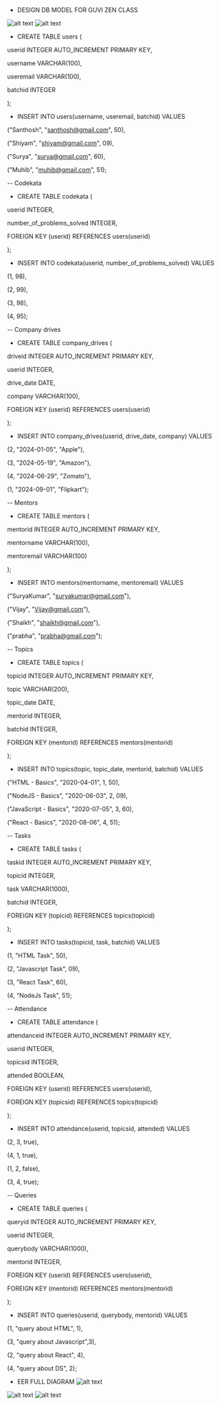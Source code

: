- DESIGN DB MODEL FOR GUVI ZEN CLASS

![alt text](image-3.png)
![alt text](image-4.png)

- CREATE TABLE users (
    
userid INTEGER AUTO_INCREMENT PRIMARY KEY,

username VARCHAR(100),

useremail VARCHAR(100),

batchid INTEGER

);

- INSERT INTO users(username, useremail, batchid) VALUES

 ("Santhosh", "santhosh@gmail.com", 50),
 
 ("Shiyam", "shiyam@gmail.com", 09),
 
 ("Surya", "surya@gmail.com", 60),
 
 ("Muhib", "muhib@gmail.com", 51);

-- Codekata

- CREATE TABLE codekata (

 userid INTEGER,
 
 number_of_problems_solved INTEGER,
 
 FOREIGN KEY (userid) REFERENCES users(userid)
 
 );

- INSERT INTO codekata(userid, number_of_problems_solved) VALUES

 (1, 98),
 
 (2, 99),
 
 (3, 98),
 
 (4, 95);

-- Company drives

- CREATE TABLE company_drives (

 driveid INTEGER AUTO_INCREMENT PRIMARY KEY,
 
 userid INTEGER,
 
 drive_date DATE,
 
 company VARCHAR(100),
 
 FOREIGN KEY (userid) REFERENCES users(userid)
 
 );

- INSERT INTO company_drives(userid, drive_date, company) VALUES

 (2, "2024-01-05", "Apple"),
 
 (3, "2024-05-19", "Amazon"),
 
 (4, "2024-06-29", "Zomato"),
 
 (1, "2024-09-01", "Flipkart");

-- Mentors

- CREATE TABLE mentors (

 mentorid INTEGER AUTO_INCREMENT PRIMARY KEY,
 
 mentorname VARCHAR(100),
 
 mentoremail VARCHAR(100)
 
 );
 
- INSERT INTO mentors(mentorname, mentoremail) VALUES

 ("SuryaKumar", "suryakumar@gmail.com"),
 
 ("Vijay", "Vijay@gmail.com"),
 
 ("Shaikh", "shaikh@gmail.com"),
 
 ("prabha", "prabha@gmail.com");

-- Topics

- CREATE TABLE topics (

 topicid INTEGER AUTO_INCREMENT PRIMARY KEY,
 
 topic VARCHAR(200),
 
 topic_date DATE,
 
 mentorid INTEGER,
 
 batchid INTEGER,
 
 FOREIGN KEY (mentorid) REFERENCES mentors(mentorid)
 
 );

- INSERT INTO topics(topic, topic_date, mentorid, batchid) VALUES

 ("HTML - Basics", "2020-04-01", 1, 50),
 
 ("NodeJS - Basics", "2020-06-03", 2, 09),
 
 ("JavaScript - Basics", "2020-07-05", 3, 60),
 
 ("React - Basics", "2020-08-06", 4, 51);

-- Tasks

- CREATE TABLE tasks (

 taskid INTEGER AUTO_INCREMENT PRIMARY KEY,
 
 topicid INTEGER,
 
 task VARCHAR(1000),
 
 batchid INTEGER,
 
 FOREIGN KEY (topicid) REFERENCES topics(topicid)
 
 );

- INSERT INTO tasks(topicid, task, batchid) VALUES

 (1, "HTML Task", 50),
 
 (2, "Javascript Task", 09),
 
 (3, "React Task", 60),
 
 (4, "NodeJs Task", 51);

-- Attendance

- CREATE TABLE attendance (

 attendanceid INTEGER AUTO_INCREMENT PRIMARY KEY,
 
 userid INTEGER,
 
 topicsid INTEGER,
 
 attended BOOLEAN,
 
 FOREIGN KEY (userid) REFERENCES users(userid),
 
 FOREIGN KEY (topicsid) REFERENCES topics(topicid)
 
 );

- INSERT INTO attendance(userid, topicsid, attended) VALUES

 (2, 3, true),
 
 (4, 1, true),
 
 (1, 2, false),
 
 (3, 4, true);

-- Queries

- CREATE TABLE queries (

 queryid INTEGER AUTO_INCREMENT PRIMARY KEY,

 userid INTEGER,

 querybody VARCHAR(1000),

 mentorid INTEGER,

 FOREIGN KEY (userid) REFERENCES users(userid),

 FOREIGN KEY (mentorid) REFERENCES mentors(mentorid)

 );

- INSERT INTO queries(userid, querybody, mentorid) VALUES

 (1, "query about HTML", 1),

 (3, "query about Javascript",3),

 (2, "query about React", 4),

 (4, "query about DS", 2);

- EER FULL DIAGRAM
![alt text](image.png)

![alt text](image-1.png)
![alt text](image-5.png)